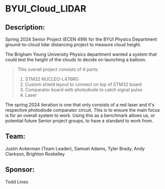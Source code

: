 # BYUI_Cloud_LIDAR

## Description:
Spring 2024 Senior Project (ECEN 499) for the BYUI Physics Department ground-to-cloud lidar distancing project to measure cloud height.

The Brigham Young University Physics department wanted a system that could test the height of the clouds to decide on launching a balloon.

> This overall project consists of 4 parts:
> 1. STM32 NUCLEO-L476RG
> 2. Custom shield layout to connect on top of STM32 board
> 3. Comparator board with photodiode to catch signal pulse
> 4. Laser

The spring 2024 iteration is one that only consists of a red laser and it's respective photodiode comparator circuit. This is to ensure the main focus is for an overall system to work. Using this as a benchmark allows us, or potential future Senior project groups, to have a standard to work from.

## Team:
  Justin Ackerman (Team Leader), Samuel Adams, Tyler Brady, Andy Clarkson, Brighton Roskelley


## Sponsor:
Todd Lines